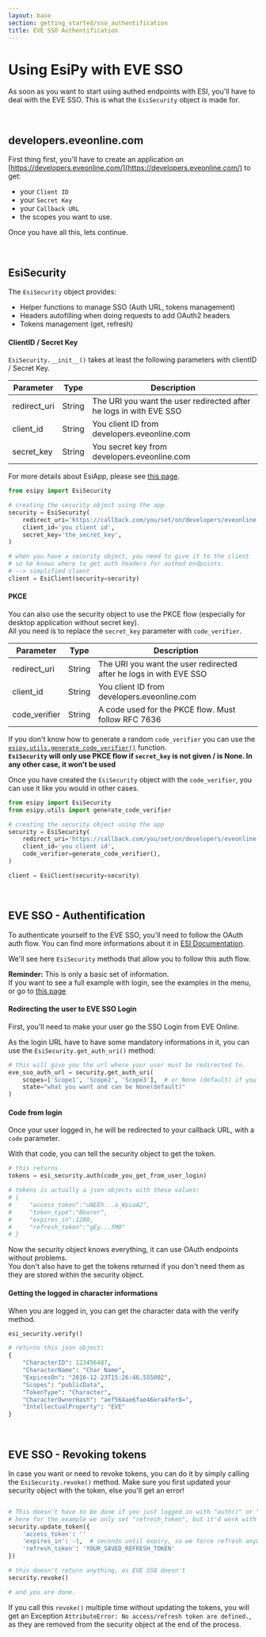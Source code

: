 ```yaml
---
layout: base
section: getting_started/sso_authentification
title: EVE SSO Authentification
---
```

# Using EsiPy with EVE SSO

As soon as you want to start using authed endpoints with ESI, you'll have to deal with the EVE SSO. This is what the `EsiSecurity` object is made for.

&nbsp;

## developers.eveonline.com

First thing first, you'll have to create an application on [https://developers.eveonline.com/](https://developers.eveonline.com/) to get:
* your `Client ID`
* your `Secret Key`
* your `Callback URL`
* the scopes you want to use.

Once you have all this, lets continue.

&nbsp;

## EsiSecurity

The `EsiSecurity` object provides:
* Helper functions to manage SSO (Auth URL, tokens management)
* Headers autofilling when doing requests to add OAuth2 headers
* Tokens management (get, refresh)

#### ClientID / Secret Key

`EsiSecurity.__init__()` takes at least the following parameters with clientID / Secret Key. 

Parameter | Type | Description
--- | --- | ---
redirect_uri | String | The URI you want the user redirected after he logs in with EVE SSO
client_id | String | You client ID from developers.eveonline.com
secret_key | String | You secret key from developers.eveonline.com

<div class="alert alert-dismissible alert-info">
    For more details about EsiApp, please see <a href="/EsiPy/api/esisecurity/">this page</a>.
</div>

```python
from esipy import EsiSecurity

# creating the security object using the app
security = EsiSecurity(
    redirect_uri='https://callback.com/you/set/on/developers/eveonline',
    client_id='you client id',
    secret_key='the_secret_key',
)

# when you have a security object, you need to give it to the client
# so he knows where to get auth headers for authed endpoints.
# --> simplified client
client = EsiClient(security=security)
```

#### PKCE

You can also use the security object to use the PKCE flow (especially for desktop application without secret key). <br>
All you need is to replace the `secret_key` parameter with `code_verifier`.

Parameter | Type | Description
--- | --- | ---
redirect_uri | String | The URI you want the user redirected after he logs in with EVE SSO
client_id | String | You client ID from developers.eveonline.com
code_verifier | String | A code used for the PKCE flow. Must follow RFC 7636

If you don't know how to generate a random `code_verifier` you can use the [`esipy.utils.generate_code_verifier()`](https://github.com/Kyria/EsiPy/blob/master/esipy/utils.py#L48) function.<br>
**`EsiSecurity` will only use PKCE flow if `secret_key` is not given / is None. In any other case, it won't be used**

Once you have created the `EsiSecurity` object with the `code_verifier`, you can use it like you would in other cases. 

```python
from esipy import EsiSecurity
from esipy.utils import generate_code_verifier

# creating the security object using the app
security = EsiSecurity(
    redirect_uri='https://callback.com/you/set/on/developers/eveonline',
    client_id='you client id',
    code_verifier=generate_code_verifier(),
)

client = EsiClient(security=security)
```

&nbsp;

## EVE SSO - Authentification

To authenticate yourself to the EVE SSO, you'll need to follow the OAuth auth flow. You can find more informations about it in [ESI Documentation](https://docs.esi.evetech.net/docs/sso/#table-of-contents).

We'll see here `EsiSecurity` methods that allow you to follow this auth flow.

<div class="alert alert-dismissible alert-info">
	<strong>Reminder:</strong> This is only a basic set of information. <br>
	If you want to see a full example with login, see the examples in the menu, or go to <a href="/EsiPy/examples/sso_login_esipy/">this page</a>
</div>

#### Redirecting the user to EVE SSO Login

First, you'll need to make your user go the SSO Login from EVE Online.

As the login URL have to have some mandatory informations in it, you can use the `EsiSecurity.get_auth_uri()` method:

```python
# this will give you the url where your user must be redirected to.
eve_sso_auth_url = security.get_auth_uri(
	scopes=['Scope1', 'Scope2', 'Scope3'],  # or None (default) if you don't need any scope
	state="what you want and can be None(default)"
)
```

#### Code from login

Once your user logged in, he will be redirected to your callback URL, with a `code` parameter.

With that code, you can tell the security object to get the token.

```python
# this returns
tokens = esi_security.auth(code_you_get_from_user_login)

# tokens is actually a json objects with these values:
# {
#     "access_token":"uNEEh...a_WpiaA2",
#     "token_type":"Bearer",
#     "expires_in":1200,
#     "refresh_token":"gEy...fM0"
# }
```

Now the security object knows everything, it can use OAuth endpoints without problems. <br>
You don't also have to get the tokens returned if you don't need them as they are stored within the security object.

#### Getting the logged in character informations

When you are logged in, you can get the character data with the verify method.

```python
esi_security.verify()

# returns this json object:
{
    "CharacterID": 123456487,
    "CharacterName": "Char Name",
    "ExpiresOn": "2016-12-23T15:26:46.555002",
    "Scopes": "publicData",
    "TokenType": "Character",
    "CharacterOwnerHash": "aef564ae6fae46era4fer8=",
    "IntellectualProperty": "EVE"
}
```

&nbsp;

## EVE SSO - Revoking tokens

In case you want or need to revoke tokens, you can do it by simply calling the `EsiSecurity.revoke()` method.
Make sure you first updated your security object with the token, else you'll get an error!

```python

# This doesn't have to be done if you just logged in with "auth()" or "refresh()"
# here for the example we only set "refresh_token", but it'd work with only "access_token"
security.update_token({
    'access_token': ''
    'expires_in': -1,  # seconds until expiry, so we force refresh anyway
    'refresh_token': 'YOUR_SAVED_REFRESH_TOKEN'
})

# this doesn't return anything, as EVE SSO doesn't
security.revoke()

# and you are done.
```

If you call this `revoke()` multiple time without updating the tokens, you will get an Exception `AttributeError: No access/refresh token are defined.`, as they are removed from the security object at the end of the process.
